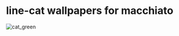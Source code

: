 # line-cat wallpapers for macchiato
![cat_green](https://user-images.githubusercontent.com/84336267/197565768-bf4f59ed-fb7b-429f-a075-996f8901f5b3.png)
